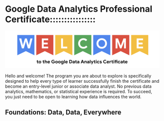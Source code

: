 # Google Data Analytics Professional Certificate::::::::::::::::

![](/images/we.png)

Hello and welcome! The program you are about to explore is specifically designed to help every type of learner successfully finish the certificate and become an entry-level junior or associate data analyst. No previous data analytics, mathematics, or statistical experience is required. To succeed, you just need to be open to learning how data influences the world. 

## Foundations: Data, Data, Everywhere
